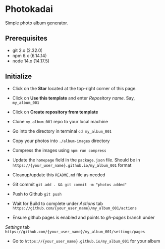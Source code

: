 # Photokadai
Simple photo album generator.

## Prerequisites
* git 2.x (2.32.0)
* npm 6.x (6.14.14)
* node 14.x (14.17.5)

## Initialize
* Click on the **Star** located at the top-right corner of this page.

* Click on **Use this template** and enter *Repository name*. Say, `my_album_001`

* Click on **Create repository from template**

* Clone `my_album_001` repo to your local machine

* Go into the directory in terminal `cd my_album_001` 

* Copy your photos into `./album-images` directory

* Compress the images using `npm run compress`

* Update the `homepage` field in the `package.json` file. Should be in `https://{your_user_name}.github.io/my_album_001` format

* Cleanup/update this `README.md` file as needed

* Git commit `git add . && git commit -m "photos added"`

* Push to Github `git push`

* Wait for Build to complete under *Actions* tab `https://github.com/{your_user_name}/my_album_001/actions`

* Ensure github pages is enabled and points to *gh-pages* branch under 

*Settings* tab `https://github.com/{your_user_name}/my_album_001/settings/pages`

* Go to `https://{your_user_name}.github.io/my_album_001` for your album